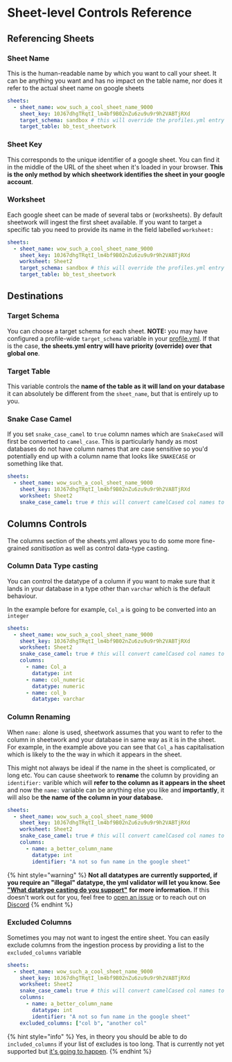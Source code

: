 # Sheet-level Controls Reference

## Referencing Sheets

### Sheet Name

This is the human-readable name by which you want to call your sheet. It can be anything you want and has no impact on the table name, nor does it refer to the actual sheet name on google sheets

```yaml
sheets:
  - sheet_name: wow_such_a_cool_sheet_name_9000
    sheet_key: 10J67dhgTRqtI_lm4bf9B02nZu6zu9u9r9h2VABTjRXd
    target_schema: sandbox # this will override the profiles.yml entry
    target_table: bb_test_sheetwork
```

### Sheet Key

This corresponds to the unique identifier of a google sheet. You can find it in the middle of the URL of the sheet when it's loaded in your browser. **This is the only method by which sheetwork identifies the sheet in your google account**.

### Worksheet

Each google sheet can be made of several tabs or \(worksheets\). By default sheetwork will ingest the first sheet available. If you want to target a specific tab you need to provide its name in the field labelled `worksheet:`

```yaml
sheets:
  - sheet_name: wow_such_a_cool_sheet_name_9000
    sheet_key: 10J67dhgTRqtI_lm4bf9B02nZu6zu9u9r9h2VABTjRXd
    worksheet: Sheet2
    target_schema: sandbox # this will override the profiles.yml entry
    target_table: bb_test_sheetwork
```

## Destinations

### Target Schema

You can choose a target schema for each sheet. **NOTE:** you may have configured a profile-wide `target_schema` variable in your [profile.yml](../profile-level-controls-profiles.yml.md). If that is the case, **the sheets.yml entry will have priority \(override\) over that global one**.

### Target Table

This variable controls the **name of the table as it will land on your database** it can absolutely be different from the `sheet_name`, but that is entirely up to you.

### Snake Case Camel

If you set `snake_case_camel` to `true` column names which are `SnakeCased` will first be converted to `camel_case`. This is particularly handy as most databases do not have column names that are case sensitive so you'd potentially end up with a column name that looks like `SNAKECASE` or something like that.



```yaml
sheets:
  - sheet_name: wow_such_a_cool_sheet_name_9000
    sheet_key: 10J67dhgTRqtI_lm4bf9B02nZu6zu9u9r9h2VABTjRXd
    worksheet: Sheet2
    snake_case_camel: true # this will convert camelCased col names to snake_cased ones
```

## Columns Controls

The columns section of the sheets.yml allows you to do some more fine-grained _sanitisation_ as well as control data-type casting.

### Column Data Type casting

You can control the datatype of a column if you want to make sure that it lands in your database in a type other than `varchar` which is the default behaviour.

In the example before for example, `Col_a` is going to be converted into an `integer`  

```yaml
sheets:
  - sheet_name: wow_such_a_cool_sheet_name_9000
    sheet_key: 10J67dhgTRqtI_lm4bf9B02nZu6zu9u9r9h2VABTjRXd
    worksheet: Sheet2
    snake_case_camel: true # this will convert camelCased col names to snake_cased ones
    columns:
      - name: Col_a
        datatype: int
      - name: col_numeric
        datatype: numeric
      - name: col_b
        datatype: varchar
```

### Column Renaming

When `name:` alone is used, sheetwork assumes that you want to refer to the column in sheetwork and your database in same way as it is in the sheet. For example, in the example above you can see that `Col_a` has capitalisation which is likely to the the way in which it appears in the sheet.

This might not always be ideal if the name in the sheet is complicated, or long etc. You can cause sheetwork to **rename** the column by providing an `identifier:` varible which will **refer to the column as it appears in the sheet** and now the `name:` variable can be anything else you like and **importantly**, it will also be **the name of the column in your database.**

```yaml
sheets:
  - sheet_name: wow_such_a_cool_sheet_name_9000
    sheet_key: 10J67dhgTRqtI_lm4bf9B02nZu6zu9u9r9h2VABTjRXd
    worksheet: Sheet2
    snake_case_camel: true # this will convert camelCased col names to snake_cased ones
    columns:
      - name: a_better_column_name
        datatype: int
        identifier: "A not so fun name in the google sheet"
```

{% hint style="warning" %}
**Not all datatypes are currently supported, if you require an "illegal" datatype, the yml validator will let you know. See** [**"What datatype casting do you support"**](../../faq/what-datatype-casting-do-you-support.md) **for more information.** If this doesn't work out for you, feel free to [open an issue](https://github.com/bastienboutonnet/sheetwork/issues) or to reach out on [Discord](https://discord.gg/ETQ3s998)
{% endhint %}

### Excluded Columns

Sometimes you may not want to ingest the entire sheet. You can easily exclude columns from the ingestion process by providing a list to the `excluded_columns` variable

```yaml
sheets:
  - sheet_name: wow_such_a_cool_sheet_name_9000
    sheet_key: 10J67dhgTRqtI_lm4bf9B02nZu6zu9u9r9h2VABTjRXd
    worksheet: Sheet2
    snake_case_camel: true # this will convert camelCased col names to snake_cased ones
    columns:
      - name: a_better_column_name
        datatype: int
        identifier: "A not so fun name in the google sheet"
    excluded_columns: ["col b", "another col"
```

{% hint style="info" %}
Yes, in theory you should be able to do `included_columns` if your list of excludes is too long. That is currently not yet supported but [it's going to happen](https://github.com/bastienboutonnet/sheetwork/issues/144).
{% endhint %}

